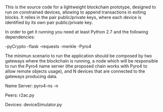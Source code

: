 This is the source code for a lightweight blockchain prototype, designed to run on constrained devices, allowing to append transactions in exiting blocks. It relies in the pair public/private keys, where each device is identified by its own pair public/private key.

In order to get it running you need at least Python 2.7 and the following dependencies:

-pyCrypto
-flask
-requests
-merkle
-Pyro4

The minimun scenario to run the application should be composed by two gateways where the blockchain is running, a node which will be responsible to run the Pyro4 name server (the proposed chain works with Pyro4 to allow remote objects usage), and N devices that are connected to the gateways producing data.

Name Server:
pyro4-ns -n <Name Server Public IP>

Peers:
r2ac.py <Name Server Public IP>

Devices:
deviceSimulator.py